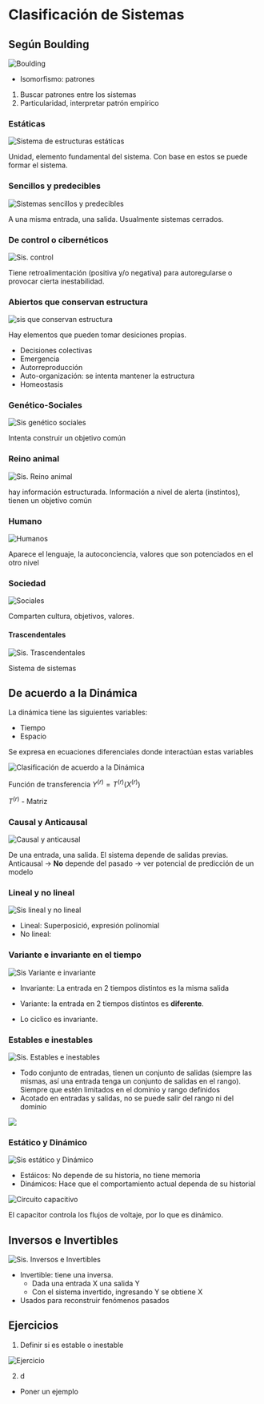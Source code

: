 # Clasificación de Sistemas

## Según Boulding

![Boulding](images/010.png)

- Isomorfismo: patrones

1. Buscar patrones entre los sistemas
2. Particularidad, interpretar patrón empírico

### Estáticas

![Sistema de estructuras estáticas](images/011.png)

Unidad, elemento fundamental del sistema. Con base en estos se puede formar el sistema.

### Sencillos y predecibles

![Sistemas sencillos y predecibles](images/012.png)

A una misma entrada, una salida. Usualmente sistemas cerrados.

### De control o cibernéticos

![Sis. control](images/013.png)

Tiene retroalimentación (positiva y/o negativa) para autoregularse o provocar cierta inestabilidad.

### Abiertos que conservan estructura

![sis que conservan estructura](images/014.png)

Hay elementos que pueden tomar desiciones propias.
- Decisiones colectivas
- Emergencia
- Autorreproducción
- Auto-organización: se intenta mantener la estructura
- Homeostasis

### Genético-Sociales

![Sis genético sociales](images/015.png)

Intenta construir un objetivo común

### Reino animal

![Sis. Reino animal](images/016.png)

hay información estructurada. Información a nivel de alerta (instintos), tienen un objetivo común

### Humano

![Humanos](images/017.png)

Aparece el lenguaje, la autoconciencia, valores que son potenciados en el otro nivel


### Sociedad

![Sociales](images/018.png)

Comparten cultura, objetivos, valores.

#### Trascendentales

![Sis. Trascendentales](images/019.png)

Sistema de sistemas

## De acuerdo a la Dinámica

La dinámica tiene las siguientes variables:

- Tiempo
- Espacio

Se expresa en ecuaciones diferenciales donde interactúan estas variables

![Clasificación de acuerdo a la Dinámica](images/01A.png)

Función de transferencia $Y^{(r)} = T^{(r)} (X^{(r)})$

$T^{(r)}$ - Matriz

### Causal y Anticausal

![Causal y anticausal](images/01B.png)

De una entrada, una salida. El sistema depende de salidas previas.
Anticausal -> **No** depende del pasado -> ver potencial de predicción de un modelo

### Lineal y no lineal

![Sis lineal y no lineal](images/01C.png)

- Lineal: Superposició, expresión polinomial
- No lineal:

### Variante e invariante en el tiempo

![Sis Variante e invariante](images/01D.png)

- Invariante: La entrada en 2 tiempos distintos es la misma salida
- Variante: la entrada en 2 tiempos distintos es **diferente**.

- Lo ciclico es invariante.

### Estables e inestables

![Sis. Estables e inestables](images/01E.png)

- Todo conjunto de entradas, tienen un conjunto de salidas (siempre las mismas, así una entrada tenga un conjunto de salidas en el rango). Siempre que estén limitados en el dominio y rango definidos
- Acotado en entradas y salidas, no se puede salir del rango ni del dominio

![](images/01F.png)

### Estático y Dinámico

![Sis estático y Dinámico](images/020.png)

- Estáicos: No depende de su historia, no tiene memoria
- Dinámicos: Hace que el comportamiento actual dependa de su historial

![Circuito capacitivo](images/022.png)

El capacitor controla los flujos de voltaje, por lo que es dinámico.

## Inversos e Invertibles

![Sis. Inversos e Invertibles](images/023.png)

- Invertible: tiene una inversa.
  - Dada una entrada X una salida Y
  - Con el sistema invertido, ingresando Y se obtiene X
- Usados para reconstruir fenómenos pasados

## Ejercicios

1. Definir si es estable o inestable

  ![Ejercicio](images/024.png)

2. d
  - Poner un ejemplo